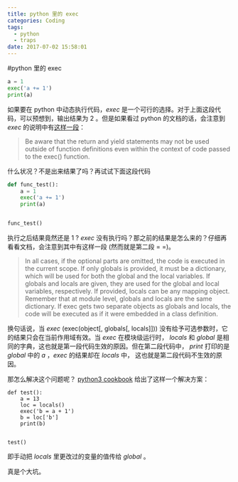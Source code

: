 ```yaml
---
title: python 里的 exec
categories: Coding
tags:
  - python
  - traps
date: 2017-07-02 15:58:01
---
```

#python 里的 exec

```python
a = 1
exec('a += 1')
print(a)
```
如果要在 python 中动态执行代码，*exec* 是一个可行的选择。对于上面这段代码，可以预想到，输出结果为 2 。但是如果看过 python 的文档的话，会注意到 *exec* 的说明中有[这样一段](https://docs.python.org/3/library/functions.html?highlight=exec#exec)：
> Be aware that the return and yield statements may not be used outside of function definitions even within the context of code passed to the exec() function.

什么状况？不是出来结果了吗？再试试下面这段代码
```python
def func_test():
    a = 1
    exec('a += 1')
    print(a)


func_test()
```
执行之后结果竟然还是 1 ? *exec* 没有执行吗？那之前的结果是怎么来的？仔细再看看文档，会注意到其中有这样一段 (然而就是第二段 = =)。
>In all cases, if the optional parts are omitted, the code is executed in the current scope. If only globals is provided, it must be a dictionary, which will be used for both the global and the local variables. If globals and locals are given, they are used for the global and local variables, respectively. If provided, locals can be any mapping object. Remember that at module level, globals and locals are the same dictionary. If exec gets two separate objects as globals and locals, the code will be executed as if it were embedded in a class definition.

换句话说，当 *exec* (exec(object[, globals[, locals]])) 没有给予可选参数时，它的结果只会在当前作用域有效。当 *exec* 在模块级运行时， *locals* 和 *global* 是相同的字典，这也就是第一段代码生效的原因。但在第二段代码中， *print* 打印的是 *global* 中的 *a* ，*exec* 的结果却在 *locals* 中， 这也就是第二段代码不生效的原因。

那怎么解决这个问题呢？
[python3 cookbook](http://python3-cookbook.readthedocs.io/zh_CN/latest/c09/p23_executing_code_with_local_side_effects.html)
给出了这样一个解决方案：
```
def test():
    a = 13
    loc = locals()
    exec('b = a + 1')
    b = loc['b']
    print(b)


test()
```
即手动把 *locals* 里更改过的变量的值传给 *global* 。

真是个大坑。
